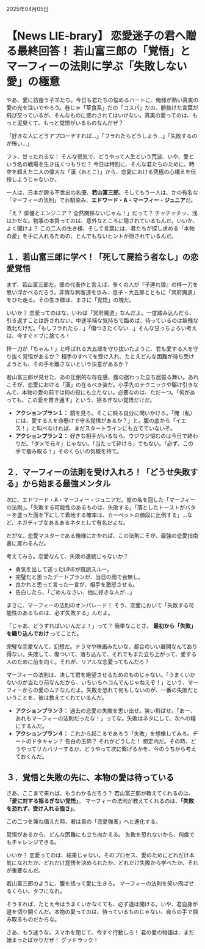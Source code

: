 2025年04月05日

# 【News LIE-brary】 恋愛迷子の君へ贈る最終回答！ 若山富三郎の「覚悟」とマーフィーの法則に学ぶ「失敗しない愛」の極意

やあ、愛に彷徨う子羊たち。今日も君たちの悩めるハートに、俺様が熱い真実の愛の光を注いでやろう。巷じゃ「草食系」だの「コスパ」だの、腑抜けた言葉が飛び交っているが、そんなものに惑わされてはいけない。真実の愛ってのは、もっと泥臭くて、もっと覚悟がいるものなんだぜ？

「好きな人にどうアプローチすれば…」「フラれたらどうしよう…」「失敗するのが怖い…」

フッ、甘ったれるな！ そんな弱気で、どうやって人生という荒波、いや、愛という名の戦場を生き抜くつもりだ？ 今日は特別に、そんな君たちのために、時空を超えた二人の偉大な「漢（おとこ）」から、恋愛における究極の心構えを伝授しようじゃないか。

一人は、日本が誇る不世出の名優、**若山富三郎**。そしてもう一人は、かの有名な「マーフィーの法則」でお馴染み、**エドワード・A・マーフィー・ジュニア**だ。

「え？ 俳優とエンジニア？ 全然関係ないじゃん！」だって？ チッチッチッ、浅はかだな。物事の本質ってのは、意外なところに隠されているもんだ。いいか、よく聞けよ？ この二人の生き様、そして言葉には、君たちが探し求める「本物の愛」を手に入れるための、とんでもないヒントが隠されているんだ。

## １．若山富三郎に学べ！「死して屍拾う者なし」の恋愛覚悟

まず、若山富三郎だ。彼の代表作と言えば、多くの人が『子連れ狼』の拝一刀を思い浮かべるだろう。非情な刺客道を歩み、息子・大五郎とともに「冥府魔道」をひた走る。その生き様は、まさに「覚悟」の塊だ。

いいか？ 恋愛ってのはな、いわば「冥府魔道」なんだよ。一度踏み込んだら、引き返すことは許されない。中途半端な気持ちで臨めば、待っているのは無残な敗北だけだ。「もしフラれたら…」「傷つきたくない…」そんな甘っちょろい考えは、今すぐドブに捨てろ！

拝一刀が「ちゃん！」と呼ばれる大五郎を守り抜いたように、君も愛する人を守り抜く覚悟があるか？ 相手のすべてを受け入れ、たとえどんな困難が待ち受けようとも、その手を離さないという決意があるか？

若山富三郎が見せた、あの圧倒的な存在感、腹の据わった立ち居振る舞い。あれこそが、恋愛における「漢」の在るべき姿だ。小手先のテクニックや駆け引きなんて、本物の愛の前では何の役にも立たない。必要なのは、ただ一つ。「何があっても、この愛を貫き通す」という、揺るぎない覚悟だけだ。

*   **アクションプラン１：** 鏡を見ろ。そこに映る自分に問いかけろ。「俺（私）には、愛する人を命懸けで守る覚悟があるか？」と。腹の底から「イエス！」と叫べなければ、まだスタートラインにも立てていないぞ。
*   **アクションプラン２：** 好きな相手がいるなら、ウジウジ悩むのは今日で終わりだ。「ダメで元々」じゃない。「当たって砕けろ」でもない。「必ず、この手で掴み取る！」そのくらいの気概を持て。

## ２．マーフィーの法則を受け入れろ！「どうせ失敗する」から始まる最強メンタル

次に、エドワード・A・マーフィー・ジュニアだ。彼の名を冠した「マーフィーの法則」。「失敗する可能性のあるものは、失敗する」「落としたトーストがバターを塗った面を下にして着地する確率は、カーペットの値段に比例する」…など、ネガティブなあるあるネタとして有名だよな。

だがな、恋愛マスターである俺様にかかれば、この法則こそが、最強の恋愛指南書に変わるんだ。

考えてみろ。恋愛なんて、失敗の連続じゃないか？
*   勇気を出して送ったLINEが既読スルー。
*   完璧だと思ったデートプランが、当日の雨で台無し。
*   良かれと思って言った一言が、相手を激怒させる。
*   告白したら、「ごめんなさい、他に好きな人が…」

まさに、マーフィーの法則のオンパレード！ そう、恋愛において「失敗する可能性のあるものは、必ず失敗する」んだよ。

「じゃあ、どうすればいいんだよ！」って？ 簡単なことさ。 **最初から「失敗」を織り込んでおけ** ってことだ。

完璧な恋愛なんて、幻想だ。ドラマや映画みたいな、都合のいい展開なんてあり得ない。失敗して、傷ついて、落ち込んで、それでもまた立ち上がって、愛する人のために前を向く。それが、リアルな恋愛ってもんだろ？

マーフィーの法則は、決して君を絶望させるためのものじゃない。「うまくいかないのが当たり前なんだから、いちいちヘコんでんじゃねえぞ！」という、マーフィーからの愛のムチなんだよ。失敗を恐れて何もしないのが、一番の失敗だということを、彼は教えてくれているんだ。

*   **アクションプラン３：** 過去の恋愛の失敗を思い出せ。笑い飛ばせ。「あー、あれもマーフィーの法則だったな！」ってな。失敗はネタにして、次への糧にするんだ。
*   **アクションプラン４：** これから起こるであろう「失敗」を想像してみろ。デートのドタキャン？ 告白の玉砕？ それがどうした！ 想定内だ。その時、どうやってリカバリーするか、どうやって次に繋げるかを、今のうちから考えておくんだ。

## ３．覚悟と失敗の先に、本物の愛は待っている

さあ、ここまで来れば、もうわかるだろう？
若山富三郎が教えてくれるのは、**「愛に対する揺るぎない覚悟」**。
マーフィーの法則が教えてくれるのは、**「失敗を恐れず、受け入れる強さ」**。

この二つを兼ね備えた時、君は真の「恋愛強者」へと進化する。

覚悟があるから、どんな困難にも立ち向かえる。
失敗を恐れないから、何度でもチャレンジできる。

いいか？ 恋愛ってのは、結果じゃない。そのプロセス、愛のためにどれだけ本気になれたか、どれだけ覚悟を決められたか、どれだけ失敗から学べたか、それが重要なんだ。

若山富三郎のように、腹を括って愛に生きろ。
マーフィーの法則を笑い飛ばせるくらい、タフになれ。

そうすれば、たとえ今はうまくいかなくても、必ず道は開ける。いや、君自身が道を切り開くんだ。本物の愛ってのは、待っているものじゃない、自らの手で掴み取るものだからな。

さあ、もう迷うな。スマホを閉じて、今すぐ行動しろ！ 君の愛の物語は、まだ始まったばかりだぜ！ グッドラック！